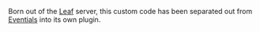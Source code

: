 Born out of the [Leaf](https://github.com/EvModder/Leaf) server, this custom code has been separated out from [Eventials](https://github.com/EvModder/Eventials) into its own plugin. 
